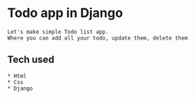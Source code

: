 # Todo app in Django
```
Let's make simple Todo list app. 
Where you can add all your todo, update them, delete them
```

## Tech used
```
* Html
* Css
* Django
```